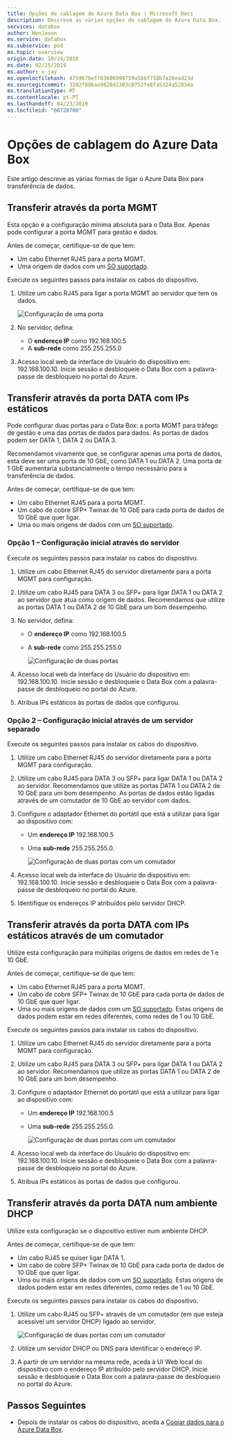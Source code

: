 ```yaml
---
title: Opções de cablagem do Azure Data Box | Microsoft Docs
description: Descreve as várias opções de cablagem do Azure Data Box.
services: databox
author: WenJason
ms.service: databox
ms.subservice: pod
ms.topic: overview
origin.date: 10/24/2018
ms.date: 02/25/2019
ms.author: v-jay
ms.openlocfilehash: 4759676eff03606998759a586f758b7a26ead23d
ms.sourcegitcommit: 3102f886aa962842303c8753fe8fa5324a52834a
ms.translationtype: MT
ms.contentlocale: pt-PT
ms.lasthandoff: 04/23/2019
ms.locfileid: "60728708"
---
```

# <a name="cabling-options-for-your-azure-data-box"></a>Opções de cablagem do Azure Data Box

Este artigo descreve as várias formas de ligar o Azure Data Box para transferência de dados.

## <a name="transfer-via-mgmt-port"></a>Transferir através da porta MGMT

Esta opção é a configuração mínima absoluta para o Data Box. Apenas pode configurar a porta MGMT para gestão e dados.

Antes de começar, certifique-se de que tem:

- Um cabo Ethernet RJ45 para a porta MGMT.
- Uma origem de dados com um [SO suportado](data-box-system-requirements.md#supported-operating-systems-for-clients).

Execute os seguintes passos para instalar os cabos do dispositivo.

1. Utilize um cabo RJ45 para ligar a porta MGMT ao servidor que tem os dados.

    ![Configuração de uma porta](media/data-box-cable-options/cabling-mgmt-only.png)

2. No servidor, defina:

    - O **endereço IP** como 192.168.100.5
    - A **sub-rede** como 255.255.255.0

3. Acesso local web da interface do Usuário do dispositivo em: 192.168.100.10. Inicie sessão e desbloqueie o Data Box com a palavra-passe de desbloqueio no portal do Azure.


## <a name="transfer-via-data-port-with-static-ips"></a>Transferir através da porta DATA com IPs estáticos

Pode configurar duas portas para o Data Box: a porta MGMT para tráfego de gestão e uma das portas de dados para dados. As portas de dados podem ser DATA 1, DATA 2 ou DATA 3.

Recomendamos vivamente que, se configurar apenas uma porta de dados, esta deve ser uma porta de 10 GbE, como DATA 1 ou DATA 2. Uma porta de 1 GbE aumentaria substancialmente o tempo necessário para a transferência de dados.

Antes de começar, certifique-se de que tem:

- Um cabo Ethernet RJ45 para a porta MGMT.
- Um cabo de cobre SFP+ Twinax de 10 GbE para cada porta de dados de 10 GbE que quer ligar.
- Uma ou mais origens de dados com um [SO suportado](data-box-system-requirements.md#supported-operating-systems-for-clients).

### <a name="option-1---initial-setup-via-server"></a>Opção 1 – Configuração inicial através do servidor

Execute os seguintes passos para instalar os cabos do dispositivo.

1. Utilize um cabo Ethernet RJ45 do servidor diretamente para a porta MGMT para configuração.
2. Utilize um cabo RJ45 para DATA 3 ou SFP+ para ligar DATA 1 ou DATA 2 ao servidor que atua como origem de dados. Recomendamos que utilize as portas DATA 1 ou DATA 2 de 10 GbE para um bom desempenho.
3. No servidor, defina:

   - O **endereço IP** como 192.168.100.5
   - A **sub-rede** como 255.255.255.0

     ![Configuração de duas portas](media/data-box-cable-options/cabling-2-port-setup.png)

4. Acesso local web da interface do Usuário do dispositivo em: 192.168.100.10. Inicie sessão e desbloqueie o Data Box com a palavra-passe de desbloqueio no portal do Azure.
5. Atribua IPs estáticos às portas de dados que configurou.

### <a name="option-2---initial-setup-via-separate-computer"></a>Opção 2 – Configuração inicial através de um servidor separado

Execute os seguintes passos para instalar os cabos do dispositivo.

1. Utilize um cabo Ethernet RJ45 do servidor diretamente para a porta MGMT para configuração.
2. Utilize um cabo RJ45 para DATA 3 ou SFP+ para ligar DATA 1 ou DATA 2 ao servidor. Recomendamos que utilize as portas DATA 1 ou DATA 2 de 10 GbE para um bom desempenho. As portas de dados estão ligadas através de um comutador de 10 GbE ao servidor com dados.
3. Configure o adaptador Ethernet do portátil que está a utilizar para ligar ao dispositivo com:

   - Um **endereço IP** 192.168.100.5
   - Uma **sub-rede** 255.255.255.0.

     ![Configuração de duas portas com um comutador](media/data-box-cable-options/cabling-with-static-ip.png)

4. Acesso local web da interface do Usuário do dispositivo em: 192.168.100.10. Inicie sessão e desbloqueie o Data Box com a palavra-passe de desbloqueio no portal do Azure.
5. Identifique os endereços IP atribuídos pelo servidor DHCP.

## <a name="transfer-via-data-port-with-static-ips-using-a-switch"></a>Transferir através da porta DATA com IPs estáticos através de um comutador 

Utilize esta configuração para múltiplas origens de dados em redes de 1 e 10 GbE.

Antes de começar, certifique-se de que tem:

- Um cabo Ethernet RJ45 para a porta MGMT.
- Um cabo de cobre SFP+ Twinax de 10 GbE para cada porta de dados de 10 GbE que quer ligar.
- Uma ou mais origens de dados com um [SO suportado](data-box-system-requirements.md#supported-operating-systems-for-clients). Estas origens de dados podem estar em redes diferentes, como redes de 1 ou 10 GbE.

Execute os seguintes passos para instalar os cabos do dispositivo.

1. Utilize um cabo Ethernet RJ45 do servidor diretamente para a porta MGMT para configuração.
2. Utilize um cabo RJ45 para DATA 3 ou SFP+ para ligar DATA 1 ou DATA 2 ao servidor. Recomendamos que utilize as portas DATA 1 ou DATA 2 de 10 GbE para um bom desempenho.
3. Configure o adaptador Ethernet do portátil que está a utilizar para ligar ao dispositivo com:

   - Um **endereço IP** 192.168.100.5
   - Uma **sub-rede** 255.255.255.0.

     ![Configuração de duas portas com um comutador](media/data-box-cable-options/cabling-with-switch-static-ip.png)

4. Acesso local web da interface do Usuário do dispositivo em: 192.168.100.10. Inicie sessão e desbloqueie o Data Box com a palavra-passe de desbloqueio no portal do Azure.
5. Atribua IPs estáticos às portas de dados que configurou.


## <a name="transfer-via-data-port-in-a-dhcp-environment"></a>Transferir através da porta DATA num ambiente DHCP

Utilize esta configuração se o dispositivo estiver num ambiente DHCP.

Antes de começar, certifique-se de que tem:

- Um cabo RJ45 se quiser ligar DATA 1.
- Um cabo de cobre SFP+ Twinax de 10 GbE para cada porta de dados de 10 GbE que quer ligar.
- Uma ou mais origens de dados com um [SO suportado](data-box-system-requirements.md#supported-operating-systems-for-clients). Estas origens de dados podem estar em redes diferentes, como redes de 1 ou 10 GbE.

Execute os seguintes passos para instalar os cabos do dispositivo.

1. Utilize um cabo RJ45 ou SFP+ através de um comutador (em que esteja acessível um servidor DHCP) ligado ao servidor.

    ![Configuração de duas portas com um comutador](media/data-box-cable-options/cabling-dhcp-data-only.png)
2. Utilize um servidor DHCP ou DNS para identificar o endereço IP.
3. A partir de um servidor na mesma rede, aceda à UI Web local do dispositivo com o endereço IP atribuído pelo servidor DHCP. Inicie sessão e desbloqueie o Data Box com a palavra-passe de desbloqueio no portal do Azure.

## <a name="next-steps"></a>Passos Seguintes

- Depois de instalar os cabos do dispositivo, aceda a [Copiar dados para o Azure Data Box](data-box-deploy-copy-data.md).
